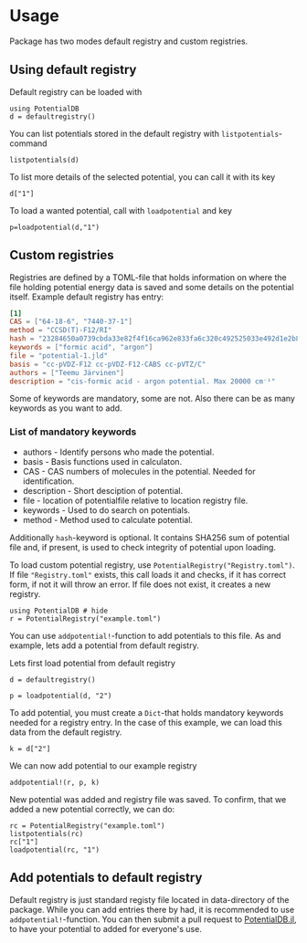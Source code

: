 # Usage

Package has two modes default registry and custom registries.

## Using default registry

Default registry can be loaded with

```@example 1
using PotentialDB
d = defaultregistry()
```

You can list potentials stored in the default registry with
`listpotentials`-command

```@example 1
listpotentials(d)
```

To list more details of the selected potential, you can call it with its key

```@example 1
d["1"]
```

To load a wanted potential, call with `loadpotential` and key

```@example 1
p=loadpotential(d,"1")
```

## Custom registries

Registries are defined by a TOML-file that holds information on where the file
holding potential energy data is saved and some details on the potential itself.
Example default registry has entry:

```toml
[1]
CAS = ["64-18-6", "7440-37-1"]
method = "CCSD(T)-F12/RI"
hash = "23284650a0739cbda33e82f4f16ca962e833fa6c320c492525033e492d1e2b87"
keywords = ["formic acid", "argon"]
file = "potential-1.jld"
basis = "cc-pVDZ-F12 cc-pVDZ-F12-CABS cc-pVTZ/C"
authors = ["Teemu Järvinen"]
description = "cis-formic acid - argon potential. Max 20000 cm⁻¹"
```

Some of keywords are mandatory, some are not. Also there can be as many keywords
as you want to add.

### List of mandatory keywords

- authors - Identify persons who made the potential.
- basis - Basis functions used in calculaton.
- CAS  - CAS numbers of molecules in the potential. Needed for identification.
- description - Short desciption of potential.
- file - location of potentialfile relative to location registry file.
- keywords - Used to do search on potentials.
- method - Method used to calculate potential.

Additionally `hash`-keyword is optional. It contains SHA256 sum of potential file
and, if present, is used to check integrity of potential upon loading.

To load custom potential registry, use `PotentialRegistry("Registry.toml")`.
If file `"Registry.toml"` exists, this call loads it and checks, if it has correct
form, if not it will throw an error. If file does not exist, it creates a new registry.

```@example 2
using PotentialDB # hide
r = PotentialRegistry("example.toml")
```

You can use `addpotential!`-function to add potentials to this file.
As and example, lets add a potential from default registry.

Lets first load potential from default registry

```@example 2
d = defaultregistry()

p = loadpotential(d, "2")
```

To add potential, you must create a `Dict`-that holds mandatory keywords needed
for a registry entry. In the case of this example,
we can load this data from the default registry.

```@example 2
k = d["2"]
```

We can now add potential to our example registry

```@example 2
addpotential!(r, p, k)
```

New potential was added and registry file was saved. To confirm, that we added a
new potential correctly, we can do:

```@repl 2
rc = PotentialRegistry("example.toml")
listpotentials(rc)
rc["1"]
loadpotential(rc, "1")
```

## Add potentials to default registry

Default registry is just standard registy file located in data-directory of the
package. While you can add entries there by had, it is recommended to use
`addpotential!`-function. You can then submit a pull request to
[PotentialDB.jl](https://github.com/MatrixLabTools/PotentialDB.jl),
to have your potential to added for everyone's use.
